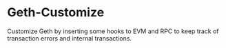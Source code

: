 # Geth-Customize
Customize Geth by inserting some hooks to EVM and RPC to keep track of transaction errors and internal transactions.
